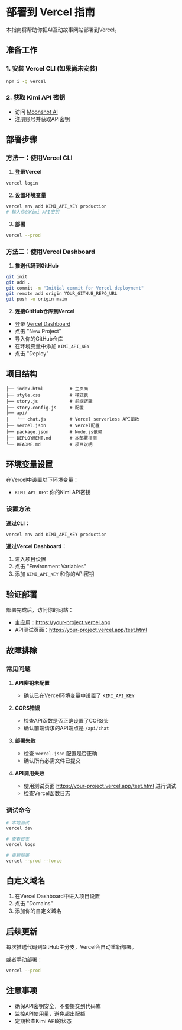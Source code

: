# 部署到 Vercel 指南

本指南将帮助你把AI互动故事网站部署到Vercel。

## 准备工作

### 1. 安装 Vercel CLI (如果尚未安装)
```bash
npm i -g vercel
```

### 2. 获取 Kimi API 密钥
- 访问 [Moonshot AI](https://platform.moonshot.cn/)
- 注册账号并获取API密钥

## 部署步骤

### 方法一：使用Vercel CLI

1. **登录Vercel**
```bash
vercel login
```

2. **设置环境变量**
```bash
vercel env add KIMI_API_KEY production
# 输入你的Kimi API密钥
```

3. **部署**
```bash
vercel --prod
```

### 方法二：使用Vercel Dashboard

1. **推送代码到GitHub**
```bash
git init
git add .
git commit -m "Initial commit for Vercel deployment"
git remote add origin YOUR_GITHUB_REPO_URL
git push -u origin main
```

2. **连接GitHub仓库到Vercel**
- 登录 [Vercel Dashboard](https://vercel.com/dashboard)
- 点击 "New Project"
- 导入你的GitHub仓库
- 在环境变量中添加 `KIMI_API_KEY`
- 点击 "Deploy"

## 项目结构

```
├── index.html          # 主页面
├── style.css           # 样式表
├── story.js            # 前端逻辑
├── story.config.js     # 配置
├── api/
│   └── chat.js         # Vercel serverless API函数
├── vercel.json         # Vercel配置
├── package.json        # Node.js依赖
├── DEPLOYMENT.md       # 本部署指南
└── README.md           # 项目说明
```

## 环境变量设置

在Vercel中设置以下环境变量：
- `KIMI_API_KEY`: 你的Kimi API密钥

### 设置方法

**通过CLI：**
```bash
vercel env add KIMI_API_KEY production
```

**通过Vercel Dashboard：**
1. 进入项目设置
2. 点击 "Environment Variables"
3. 添加 `KIMI_API_KEY` 和你的API密钥

## 验证部署

部署完成后，访问你的网站：
- 主应用：https://your-project.vercel.app
- API测试页面：https://your-project.vercel.app/test.html

## 故障排除

### 常见问题

1. **API密钥未配置**
   - 确认已在Vercel环境变量中设置了 `KIMI_API_KEY`

2. **CORS错误**
   - 检查API函数是否正确设置了CORS头
   - 确认前端请求的API端点是 `/api/chat`

3. **部署失败**
   - 检查 `vercel.json` 配置是否正确
   - 确认所有必需文件已提交

4. **API调用失败**
   - 使用测试页面 https://your-project.vercel.app/test.html 进行调试
   - 检查Vercel函数日志

### 调试命令

```bash
# 本地测试
vercel dev

# 查看日志
vercel logs

# 重新部署
vercel --prod --force
```

## 自定义域名

1. 在Vercel Dashboard中进入项目设置
2. 点击 "Domains"
3. 添加你的自定义域名

## 后续更新

每次推送代码到GitHub主分支，Vercel会自动重新部署。

或者手动部署：
```bash
vercel --prod
```

## 注意事项

- 确保API密钥安全，不要提交到代码库
- 监控API使用量，避免超出配额
- 定期检查Kimi API的状态